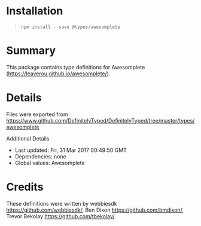 # Installation
> `npm install --save @types/awesomplete`

# Summary
This package contains type definitions for Awesomplete (https://leaverou.github.io/awesomplete/).

# Details
Files were exported from https://www.github.com/DefinitelyTyped/DefinitelyTyped/tree/master/types/awesomplete

Additional Details
 * Last updated: Fri, 31 Mar 2017 00:49:50 GMT
 * Dependencies: none
 * Global values: Awesomplete

# Credits
These definitions were written by webbiesdk <https://github.com/webbiesdk/>, Ben Dixon <https://github.com/bmdixon/>, Trevor Bekolay <https://github.com/tbekolay/>.
